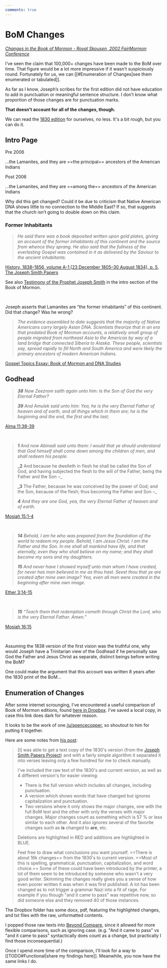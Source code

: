 ```yaml
---
comments: true
---
```

# BoM Changes

[_Changes in the Book of Mormon - Royal Skousen, 2002 FairMormon Conference_](https://www.fairlatterdaysaints.org/conference/august-2002/changes-in-the-book-of-mormon)

I’ve seen the claim that 100,000+ changes have been made to the BoM over time. That figure would be a lot more impressive if it wasn't suspiciously round. Fortunately for us, we can [[#Enumeration of Changes|see them enumerated or tabulated]].

As far as I know, Joseph’s scribes for the first edition did not have education to add in punctuation or meaningful sentence structure. I don’t know what proportion of those changes are for punctuation marks.

**That doesn’t account for all of the changes, though.**

We can read the [1830 edition](https://www.josephsmithpapers.org/paper-summary/book-of-mormon-1830/7?dm=image-and-text&zm=zoom-inner&tm=expanded&p=7&s=undefined&sm=none) for ourselves, no less. It's a bit rough, but you can do it.

## Intro Page

Pre 2006

…the Lamanites, and they are ==the principal== ancestors of the American Indians

Post 2006

…the Lamanites, and they are ==among the== ancestors of the American Indians

Why did this get changed? Could it be due to criticism that Native American DNA shows little to no connection to the Middle East? If so, that suggests that the church isn’t going to double down on this claim.

### Former Inhabitants

> *He said there was a book deposited written upon gold plates, giving an account of the former inhabitants of this continent and the source from whence they sprang. He also said that the fullness of the everlasting Gospel was contained in it as delivered by the Saviour to the ancient inhabitants.*

[History, 1838–1856, volume A-1 [23 December 1805–30 August 1834], p. 5, The Joseph Smith Papers](https://www.josephsmithpapers.org/paper-summary/history-1838-1856-volume-a-1-23-december-1805-30-august-1834/5?p=5)

See also [Testimony of the Prophet Joseph Smith](https://www.churchofjesuschrist.org/study/scriptures/bofm/js?lang=eng&id=p7#p7) in the intro section of the Book of Mormon.

&nbsp;

Joseph asserts that Lamanites are “the former inhabitants” of this continent. Did that change? Was he wrong?

> *The evidence assembled to date suggests that the majority of Native Americans carry largely Asian DNA. Scientists theorize that in an era that predated Book of Mormon accounts, a relatively small group of people migrated from northeast Asia to the Americas by way of a land bridge that connected Siberia to Alaska. These people, scientists say, spread rapidly to fill North and South America and were likely the primary ancestors of modern American Indians.*

[Gospel Topics Essay: Book of Mormon and DNA Studies](https://www.churchofjesuschrist.org/study/manual/gospel-topics-essays/book-of-mormon-and-dna-studies?lang=eng&id=p4#p4)

## Godhead

>_**38** Now Zeezrom saith again unto him: Is the Son of God the very Eternal Father?_
>
>_**39** And Amulek said unto him: Yea, he is the very Eternal Father of heaven and of earth, and all things which in them are; he is the beginning and the end, the first and the last;_

[Alma 11:38-39](https://www.churchofjesuschrist.org/study/scriptures/bofm/alma/11?lang=eng&id=p38-p39#p38)

&nbsp;

> _**1** And now Abinadi said unto them: I would that ye should understand that God himself shall come down among the children of men, and shall redeem his people._
>
> **_2** And because he dwelleth in flesh he shall be called the Son of God, and having subjected the flesh to the will of the Father, being the Father and the Son –_
>
> **_3** The Father, because he was conceived by the power of God; and the Son, because of the flesh; thus becoming the Father and Son –_
>
> _**4** And they are one God, yea, the very Eternal Father of heaven and of earth._

[Mosiah 15:1-4](https://www.churchofjesuschrist.org/study/scriptures/bofm/mosiah/15?lang=eng&id=p1#p1)

&nbsp;

>_**14** Behold, I am he who was prepared from the foundation of the world to redeem my people. Behold, I am Jesus Christ. I am the Father and the Son. In me shall all mankind have life, and that eternally, even they who shall believe on my name; and they shall become my sons and my daughters._
>
>_**15** And never have I showed myself unto man whom I have created, for never has man believed in me as thou hast. Seest thou that ye are created after mine own image? Yea, even all men were created in the beginning after mine own image._

[Ether 3:14-15](https://www.churchofjesuschrist.org/study/scriptures/bofm/ether/3?lang=eng&id=p14#p14)

&nbsp;

>_**15** “Teach them that redemption cometh through Christ the Lord, who is the very Eternal Father. Amen.”_

[Mosiah 16:15](https://www.churchofjesuschrist.org/study/scriptures/bofm/mosiah/16?lang=eng&id=p15#p15)

&nbsp;

Assuming the 1838 version of the first vision was the truthful one, why would Joseph have a Trinitarian view of the Godhead if he personally saw God the Father and Jesus Christ as separate, distinct beings before writing the BoM?

One could make the argument that this account was written 8 years after the 1830 print of the BoM…

## Enumeration of Changes
After some internet scrounging, I've encountered a useful comparison of Book of Mormon editions, found [here in Dropbox](https://www.dropbox.com/sh/qf2k47w5oicbdrd/AAAeB9BzoFLd4UV-CUN0RObha?e=2&dl=0). I've saved a local copy, in case this link does dark for whatever reason.

It looks to be the work of one [/u/spencecopper](https://www.reddit.com/user/spencecopper), so shoutout to him for putting it together.

Here are some notes from [his post](https://www.reddit.com/r/exmormon/comments/6xhc2w/book_of_mormon_changes_text_files_to_compare_it/):
>[I] was able to get a text copy of the 1830's version (from the [Joseph Smith Papers Project](http://www.josephsmithpapers.org/paper-summary/book-of-mormon-1830/1#full-transcript)) and with a fairly simple algorithm it separated it into verses leaving only a few hundred for me to check manually.
>
>I've included the raw text of the 1830's and current version, as well as 4 different version's for easier viewing:
>
>- There is the full version which includes all changes, including punctuation.
>- A version which shows words that have changed but ignores capitalization and punctuation.
>- Two versions where it only shows the major changes, one with the full BoM text and the other with only the verses with major changes. Major changes count as something which is 57 % or less similar to each other. And it also ignores several of the favorite changes such as **is** changed to **are**, etc.
> 
> Deletions are highlighted in RED and additions are highlighted in BLUE.
> 
> Feel free to draw what conclusions you want yourself. ==There is about 16k changes== from the 1830's to current version. ==Most of this is spelling, grammatical, punctuation, capitalization, and word choice.== Some of these could have been introduced by the printer, a lot of them seem to be introduced by someone who wasn't a very good writer. Skimming the changes really gives you a sense of how even poorer written it was when it was first published. A lot has been changed as to not trigger a grammar Nazi into a fit of rage. For example if you though "and it came to pass" was repetitive now, so did someone else and they removed 40 of those instances.

The Dropbox folder has some docx, pdf, featuring the highlighted changes, and txt files with the raw, unformatted contents.

I popped those raw texts into [Beyond Compare](https://www.scootersoftware.com/download), since it allowed for more flexible comparisons, such as ignoring case. (e.g. "And it came to pass" vs "and it came to pass" syntactically does count as a change, but practically I find those inconsequential.)

Once I spend more time of the comparison, I'll look for a way to [[TODO#Functional|share my findings here]]. Meanwhile, you now have the same links I do.